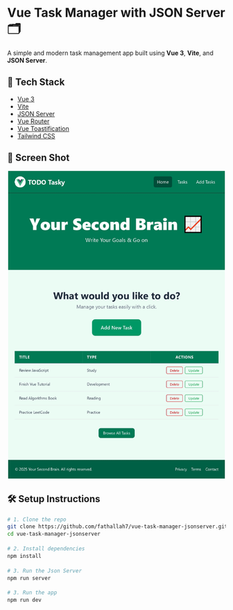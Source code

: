 # Vue Task Manager with JSON Server 🗂️

A simple and modern task management app built using **Vue 3**, **Vite**, and **JSON Server**.

## 🔧 Tech Stack

- [Vue 3](https://vuejs.org/)
- [Vite](https://vitejs.dev/)
- [JSON Server](https://github.com/typicode/json-server)
- [Vue Router](https://router.vuejs.org/)
- [Vue Toastification](https://vue-toastification.maronato.dev/)
- [Tailwind CSS](https://tailwindcss.com/)

## 🔧 Screen Shot

<p align="center">
<img src="/src/assets/demo.jpg" alt="App Screenshot" width="500" />
</p>

## 🛠️ Setup Instructions

```bash
# 1. Clone the repo
git clone https://github.com/fathallah7/vue-task-manager-jsonserver.git
cd vue-task-manager-jsonserver

# 2. Install dependencies
npm install

# 3. Run the Json Server
npm run server

# 3. Run the app
npm run dev
````
